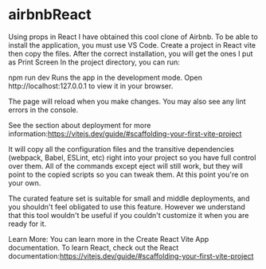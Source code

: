 # airbnbReact

Using props in React I have obtained this cool clone of  Airbnb. 
To be able to install the application, you must use VS Code. Create a project in React vite then copy the files. After the correct installation, you will get the ones I put as Print Screen In the project directory, you can run:

npm run dev Runs the app in the development mode. Open http://localhost:127.0.0.1 to view it in your browser.

The page will reload when you make changes. You may also see any lint errors in the console.

See the section about deployment for more information:https://vitejs.dev/guide/#scaffolding-your-first-vite-project

It will copy all the configuration files and the transitive dependencies (webpack, Babel, ESLint, etc) right into your project so you have full control over them. All of the commands except eject will still work, but they will point to the copied scripts so you can tweak them. At this point you're on your own.

The curated feature set is suitable for small and middle deployments, and you shouldn't feel obligated to use this feature. However we understand that this tool wouldn't be useful if you couldn't customize it when you are ready for it.

Learn More: You can learn more in the Create React Vite App documentation. To learn React, check out the React documentation:https://vitejs.dev/guide/#scaffolding-your-first-vite-project
